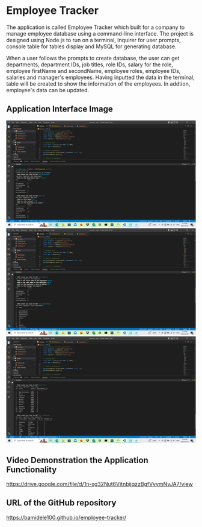 # Employee Tracker
The application is called Employee Tracker which built for a company to manage employee database using a command-line interface. The project is designed using Node.js to run on a terminal, Inquirer for user prompts, console table for tables display  and MySQL for generating database. 

When a user follows the prompts to create database, the user can get departments, department IDs, job titles, role IDs, salary for the role, employee firstName and secondName, employee roles, employee IDs, salaries and manager's employees. Having inputted the data in the terminal, table will be created to show the information of the employees. In addtion, employee's data can be updated.

## Application Interface Image
![alt text](./assets/images/image1.png)
![alt text](./assets/images/image2.png)
![alt text](./assets/images/image3.png)


## Video Demonstration the Application Functionality
https://drive.google.com/file/d/1n-xg32Nut6VitnbijqzzBgfVyymNvJA7/view


##  URL of the GitHub repository
https://bamidele100.github.io/employee-tracker/
